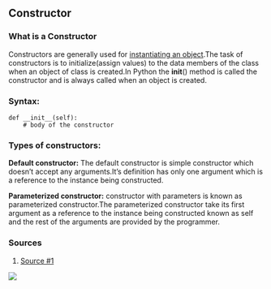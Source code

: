 ## Constructor

### What is a Constructor
Constructors are generally used for [instantiating an object](https://amir.rachum.com/blog/2016/10/03/understanding-python-class-instantiation/).The task of constructors is to initialize(assign values) to the data members of the class when an object of class is created.In Python the __init__() method is called the constructor and is always called when an object is created.



### Syntax:

```
def __init__(self):
    # body of the constructor
```

### Types of constructors:

**Default constructor:** The default constructor is simple constructor which doesn’t accept any arguments.It’s definition has only one argument which is a reference to the instance being constructed.

**Parameterized constructor:** constructor with parameters is known as parameterized constructor.The parameterized constructor take its first argument as a reference to the instance being constructed known as self and the rest of the arguments are provided by the programmer.

### Sources

1. [Source #1](https://www.geeksforgeeks.org/constructors-in-python/)

<img src ="https://github.com/vishwa742/KVKRepo/blob/master/python_image/instantiate.png">
